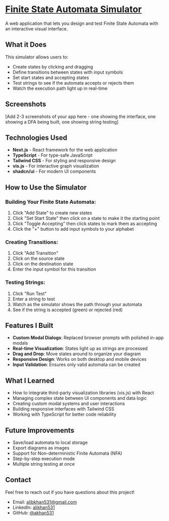 # [Finite State Automata Simulator](https://finite-state-automata-simulator.vercel.app/)

A web application that lets you design and test Finite State Automata with an interactive visual interface.

## What it Does

This simulator allows users to:
- Create states by clicking and dragging
- Define transitions between states with input symbols
- Set start states and accepting states
- Test strings to see if the automata accepts or rejects them
- Watch the execution path light up in real-time

## Screenshots

[Add 2-3 screenshots of your app here - one showing the interface, one showing a DFA being built, one showing string testing]

## Technologies Used

- **Next.js** - React framework for the web application
- **TypeScript** - For type-safe JavaScript
- **Tailwind CSS** - For styling and responsive design
- **vis.js** - For interactive graph visualization
- **shadcn/ui** - For modern UI components

## How to Use the Simulator

### Building Your Finite State Automata:

1. Click "Add State" to create new states
2. Click "Set Start State" then click on a state to make it the starting point
3. Click "Toggle Accepting" then click states to mark them as accepting
4. Click the "+" button to add input symbols to your alphabet


### Creating Transitions:

1. Click "Add Transition"
2. Click on the source state
3. Click on the destination state
4. Enter the input symbol for this transition


### Testing Strings:

1. Click "Run Test"
2. Enter a string to test
3. Watch as the simulator shows the path through your automata
4. See if the string is accepted (green) or rejected (red)


## Features I Built

- **Custom Modal Dialogs**: Replaced browser prompts with polished in-app modals
- **Real-time Visualization**: States light up as strings are processed
- **Drag and Drop**: Move states around to organize your diagram
- **Responsive Design**: Works on both desktop and mobile devices
- **Input Validation**: Ensures only valid automata can be created


## What I Learned

- How to integrate third-party visualization libraries (vis.js) with React
- Managing complex state between UI components and data logic
- Creating custom modal systems and user interactions
- Building responsive interfaces with Tailwind CSS
- Working with TypeScript for better code reliability


## Future Improvements

- Save/load automata to local storage
- Export diagrams as images
- Support for Non-deterministic Finite Automata (NFA)
- Step-by-step execution mode
- Multiple string testing at once


## Contact

Feel free to reach out if you have questions about this project!

- Email: [alibkhan531@gmail.com](mailto:alibkhan531@gmail.com)
- LinkedIn: [alikhan531](https://www.linkedin.com/in/alikhan531/)
- GitHub: [@akhan531](https://github.com/akhan531)
